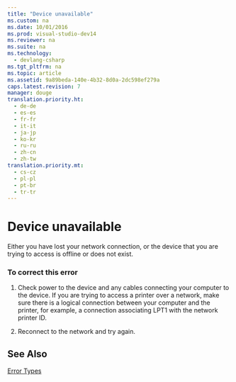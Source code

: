 ```yaml
---
title: "Device unavailable"
ms.custom: na
ms.date: 10/01/2016
ms.prod: visual-studio-dev14
ms.reviewer: na
ms.suite: na
ms.technology: 
  - devlang-csharp
ms.tgt_pltfrm: na
ms.topic: article
ms.assetid: 9a89beda-140e-4b32-8d0a-2dc598ef279a
caps.latest.revision: 7
manager: douge
translation.priority.ht: 
  - de-de
  - es-es
  - fr-fr
  - it-it
  - ja-jp
  - ko-kr
  - ru-ru
  - zh-cn
  - zh-tw
translation.priority.mt: 
  - cs-cz
  - pl-pl
  - pt-br
  - tr-tr
---
```

# Device unavailable
Either you have lost your network connection, or the device that you are trying to access is offline or does not exist.  
  
### To correct this error  
  
1.  Check power to the device and any cables connecting your computer to the device. If you are trying to access a printer over a network, make sure there is a logical connection between your computer and the printer, for example, a connection associating LPT1 with the network printer ID.  
  
2.  Reconnect to the network and try again.  
  
## See Also  
 [Error Types](../Topic/Error%20Types%20\(Visual%20Basic\).md)